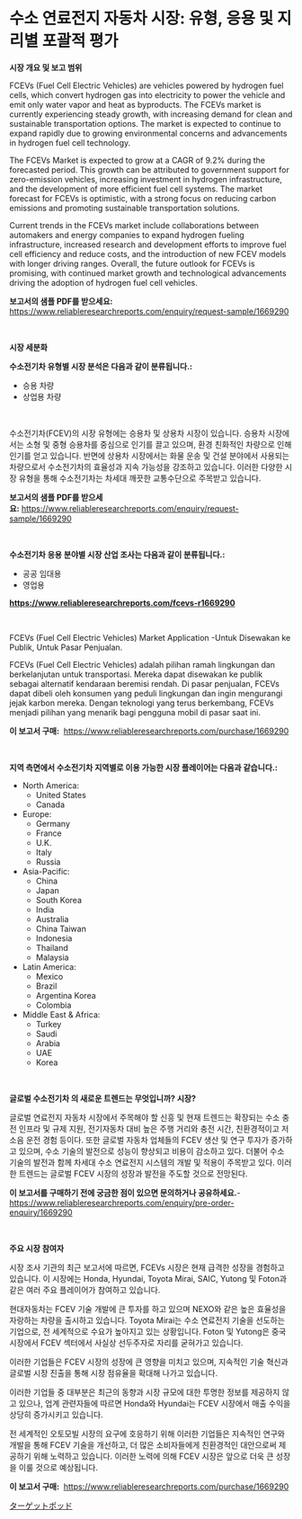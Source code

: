 <p><h1>수소 연료전지 자동차 시장: 유형, 응용 및 지리별 포괄적 평가</h1></p><p><strong>시장 개요 및 보고 범위</strong></p>
<p><p>FCEVs (Fuel Cell Electric Vehicles) are vehicles powered by hydrogen fuel cells, which convert hydrogen gas into electricity to power the vehicle and emit only water vapor and heat as byproducts. The FCEVs market is currently experiencing steady growth, with increasing demand for clean and sustainable transportation options. The market is expected to continue to expand rapidly due to growing environmental concerns and advancements in hydrogen fuel cell technology.</p><p>The FCEVs Market is expected to grow at a CAGR of 9.2% during the forecasted period. This growth can be attributed to government support for zero-emission vehicles, increasing investment in hydrogen infrastructure, and the development of more efficient fuel cell systems. The market forecast for FCEVs is optimistic, with a strong focus on reducing carbon emissions and promoting sustainable transportation solutions.</p><p>Current trends in the FCEVs market include collaborations between automakers and energy companies to expand hydrogen fueling infrastructure, increased research and development efforts to improve fuel cell efficiency and reduce costs, and the introduction of new FCEV models with longer driving ranges. Overall, the future outlook for FCEVs is promising, with continued market growth and technological advancements driving the adoption of hydrogen fuel cell vehicles.</p></p>
<p><strong>보고서의 샘플 PDF를 받으세요:</strong> <a href="https://www.reliableresearchreports.com/enquiry/request-sample/1669290">https://www.reliableresearchreports.com/enquiry/request-sample/1669290</a></p>
<p>&nbsp;</p>
<p><strong>시장 세분화</strong></p>
<p><strong>수소전기차 유형별 시장 분석은 다음과 같이 분류됩니다.:</strong></p>
<p><ul><li>승용 차량</li><li>상업용 차량</li></ul></p>
<p>&nbsp;</p>
<p><p>수소전기차(FCEV)의 시장 유형에는 승용차 및 상용차 시장이 있습니다. 승용차 시장에서는 소형 및 중형 승용차를 중심으로 인기를 끌고 있으며, 환경 친화적인 차량으로 인해 인기를 얻고 있습니다. 반면에 상용차 시장에서는 화물 운송 및 건설 분야에서 사용되는 차량으로서 수소전기차의 효율성과 지속 가능성을 강조하고 있습니다. 이러한 다양한 시장 유형을 통해 수소전기차는 차세대 깨끗한 교통수단으로 주목받고 있습니다.</p></p>
<p><strong>보고서의 샘플 PDF를 받으세요:</strong>&nbsp;<a href="https://www.reliableresearchreports.com/enquiry/request-sample/1669290">https://www.reliableresearchreports.com/enquiry/request-sample/1669290</a></p>
<p>&nbsp;</p>
<p><strong> 수소전기차 응용 분야별 시장 산업 조사는 다음과 같이 분류됩니다.:</strong></p>
<p><ul><li>공공 임대용</li><li>영업용</li></ul></p>
<p><strong><a href="https://www.reliableresearchreports.com/fcevs-r1669290">https://www.reliableresearchreports.com/fcevs-r1669290</a></strong></p>
<p>&nbsp;</p>
<p><p>FCEVs (Fuel Cell Electric Vehicles) Market Application -Untuk Disewakan ke Publik, Untuk Pasar Penjualan.</p><p>FCEVs (Fuel Cell Electric Vehicles) adalah pilihan ramah lingkungan dan berkelanjutan untuk transportasi. Mereka dapat disewakan ke publik sebagai alternatif kendaraan beremisi rendah. Di pasar penjualan, FCEVs dapat dibeli oleh konsumen yang peduli lingkungan dan ingin mengurangi jejak karbon mereka. Dengan teknologi yang terus berkembang, FCEVs menjadi pilihan yang menarik bagi pengguna mobil di pasar saat ini.</p></p>
<p><strong>이 보고서 구매:</strong>&nbsp; <a href="https://www.reliableresearchreports.com/purchase/1669290">https://www.reliableresearchreports.com/purchase/1669290</a></p>
<p>&nbsp;</p>
<p><strong>지역 측면에서 수소전기차 지역별로 이용 가능한 시장 플레이어는 다음과 같습니다.:</strong></p>
<p><ul>
    <li>
        North America:
        <ul>
            <li>United States</li>
            <li>Canada</li>
        </ul>
    </li>
    <li>
        Europe:
        <ul>
            <li>Germany</li>
            <li>France</li>
            <li>U.K.</li>
            <li>Italy</li>
            <li>Russia</li>
        </ul>
    </li>
    <li>
        Asia-Pacific:
        <ul>
            <li>China</li>
            <li>Japan</li>
            <li>South Korea</li>
            <li>India</li>
            <li>Australia</li>
            <li>China Taiwan</li>
            <li>Indonesia</li>
            <li>Thailand</li>
            <li>Malaysia</li>
        </ul>
    </li>
    <li>
        Latin America:
        <ul>
            <li>Mexico</li>
            <li>Brazil</li>
            <li>Argentina Korea</li>
            <li>Colombia</li>
        </ul>
    </li>
    <li>
        Middle East & Africa:
        <ul>
            <li>Turkey</li>
            <li>Saudi</li>
            <li>Arabia</li>
            <li>UAE</li>
            <li>Korea</li>
        </ul>
    </li>
    </ul></p>
<p>&nbsp;</p>
<p><strong>글로벌 수소전기차 의 새로운 트렌드는 무엇입니까? 시장?</strong></p>
<p><p>글로벌 연료전지 자동차 시장에서 주목해야 할 신흥 및 현재 트렌드는 확장되는 수소 충전 인프라 및 규제 지원, 전기자동차 대비 높은 주행 거리와 충전 시간, 친환경적이고 저소음 운전 경험 등이다. 또한 글로벌 자동차 업체들의 FCEV 생산 및 연구 투자가 증가하고 있으며, 수소 기술의 발전으로 성능이 향상되고 비용이 감소하고 있다. 더불어 수소 기술의 발전과 함께 차세대 수소 연료전지 시스템의 개발 및 적용이 주목받고 있다. 이러한 트렌드는 글로벌 FCEV 시장의 성장과 발전을 주도할 것으로 전망된다.</p></p>
<p><strong>이 보고서를 구매하기 전에 궁금한 점이 있으면 문의하거나 공유하세요.</strong>- <a href="https://www.reliableresearchreports.com/enquiry/pre-order-enquiry/1669290">https://www.reliableresearchreports.com/enquiry/pre-order-enquiry/1669290</a></p>
<p>&nbsp;</p>
<p><strong>주요 시장 참여자</strong></p>
<p><p>시장 조사 기관의 최근 보고서에 따르면, FCEVs 시장은 현재 급격한 성장을 경험하고 있습니다. 이 시장에는 Honda, Hyundai, Toyota Mirai, SAIC, Yutong 및 Foton과 같은 여러 주요 플레이어가 참여하고 있습니다.</p><p>현대자동차는 FCEV 기술 개발에 큰 투자를 하고 있으며 NEXO와 같은 높은 효율성을 자랑하는 차량을 출시하고 있습니다. Toyota Mirai는 수소 연료전지 기술을 선도하는 기업으로, 전 세계적으로 수요가 높아지고 있는 상황입니다. Foton 및 Yutong은 중국 시장에서 FCEV 섹터에서 사실상 선두주자로 자리를 굳혀가고 있습니다.</p><p>이러한 기업들은 FCEV 시장의 성장에 큰 영향을 미치고 있으며, 지속적인 기술 혁신과 글로벌 시장 진출을 통해 시장 점유율을 확대해 나가고 있습니다.</p><p>이러한 기업들 중 대부분은 최근의 동향과 시장 규모에 대한 투명한 정보를 제공하지 않고 있으나, 업계 관련자들에 따르면 Honda와 Hyundai는 FCEV 시장에서 매출 수익을 상당히 증가시키고 있습니다.</p><p>전 세계적인 오토모빌 시장의 요구에 호응하기 위해 이러한 기업들은 지속적인 연구와 개발을 통해 FCEV 기술을 개선하고, 더 많은 소비자들에게 친환경적인 대안으로써 제공하기 위해 노력하고 있습니다. 이러한 노력에 의해 FCEV 시장은 앞으로 더욱 큰 성장을 이룰 것으로 예상됩니다.</p></p>
<p><strong>이 보고서 구매:</strong>&nbsp;&nbsp;<a href="https://www.reliableresearchreports.com/purchase/1669290">https://www.reliableresearchreports.com/purchase/1669290</a></p>
<p><p><a href="https://medium.com/@thomasbaker655/2024%E5%B9%B4%E3%81%8B%E3%82%892031%E5%B9%B4%E3%81%BE%E3%81%A7%E3%81%AE%E6%9C%9F%E9%96%93%E3%81%AB%E4%BA%88%E6%B8%AC%E3%81%95%E3%82%8C%E3%82%8B%E3%82%BF%E3%83%BC%E3%82%B2%E3%83%86%E3%82%A3%E3%83%B3%E3%82%B0%E3%83%9D%E3%83%83%E3%83%89%E3%81%AE%E5%B8%82%E5%A0%B4%E5%88%86%E6%9E%90%E3%81%A8%E8%A6%8F%E6%A8%A1-368f35d21682">ターゲットポッド</a></p></p>